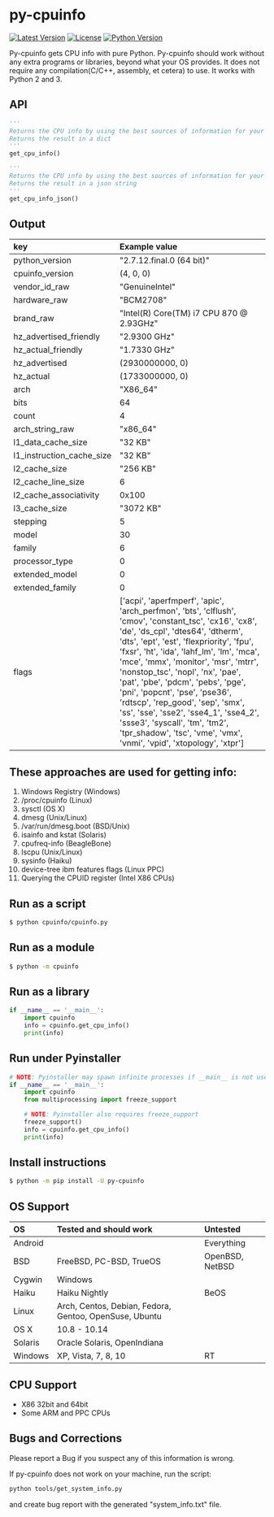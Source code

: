 py-cpuinfo
==========

[![Latest Version](https://img.shields.io/pypi/v/py-cpuinfo.svg)](https://pypi.org/project/py-cpuinfo/)
[![License](https://img.shields.io/pypi/l/py-cpuinfo.svg)](https://github.com/workhorsy/py-cpuinfo/blob/master/LICENSE)
[![Python Version](https://img.shields.io/pypi/pyversions/py-cpuinfo.svg)](https://pypi.org/project/py-cpuinfo/)

Py-cpuinfo gets CPU info with pure Python. Py-cpuinfo should work without any
extra programs or libraries, beyond what your OS provides. It does not require
any compilation(C/C++, assembly, et cetera) to use. It works with Python 2
and 3.


API
-----
~~~python
'''
Returns the CPU info by using the best sources of information for your OS.
Returns the result in a dict
'''
get_cpu_info()

'''
Returns the CPU info by using the best sources of information for your OS.
Returns the result in a json string
'''
get_cpu_info_json()
~~~


Output
-----
| key                           | Example value   |
| :---------------------------- | :-------------- |
| python_version                | "2.7.12.final.0 (64 bit)" |
| cpuinfo_version               | (4, 0, 0) |
| vendor_id_raw                 | "GenuineIntel"  |
| hardware_raw                  | "BCM2708" |
| brand_raw                     | "Intel(R) Core(TM) i7 CPU         870  @ 2.93GHz" |
| hz_advertised_friendly        | "2.9300 GHz" |
| hz_actual_friendly            | "1.7330 GHz" |
| hz_advertised                 | (2930000000, 0)|
| hz_actual                     | (1733000000, 0) |
| arch                          | "X86_64" |
| bits                          | 64 |
| count                         | 4 |
| arch_string_raw               | "x86_64" |
| l1_data_cache_size            | "32 KB" |
| l1_instruction_cache_size     | "32 KB" |
| l2_cache_size                 | "256 KB" |
| l2_cache_line_size            | 6 |
| l2_cache_associativity        | 0x100 |
| l3_cache_size                 | "3072 KB" |
| stepping                      | 5 |
| model                         | 30 |
| family                        | 6 |
| processor_type                | 0 |
| extended_model                | 0 |
| extended_family               | 0 |
| flags                         | ['acpi', 'aperfmperf', 'apic', 'arch_perfmon', 'bts', 'clflush', 'cmov', 'constant_tsc', 'cx16', 'cx8', 'de', 'ds_cpl', 'dtes64', 'dtherm', 'dts', 'ept', 'est', 'flexpriority', 'fpu', 'fxsr', 'ht', 'ida', 'lahf_lm', 'lm', 'mca', 'mce', 'mmx', 'monitor', 'msr', 'mtrr', 'nonstop_tsc', 'nopl', 'nx', 'pae', 'pat', 'pbe', 'pdcm', 'pebs', 'pge', 'pni', 'popcnt', 'pse', 'pse36', 'rdtscp', 'rep_good', 'sep', 'smx', 'ss', 'sse', 'sse2', 'sse4_1', 'sse4_2', 'ssse3', 'syscall', 'tm', 'tm2', 'tpr_shadow', 'tsc', 'vme', 'vmx', 'vnmi', 'vpid', 'xtopology', 'xtpr'] |


These approaches are used for getting info:
-----
1. Windows Registry (Windows)
2. /proc/cpuinfo (Linux)
3. sysctl (OS X)
4. dmesg (Unix/Linux)
5. /var/run/dmesg.boot (BSD/Unix)
6. isainfo and kstat (Solaris)
7. cpufreq-info (BeagleBone)
8. lscpu (Unix/Linux)
9. sysinfo (Haiku)
10. device-tree ibm features flags (Linux PPC)
11. Querying the CPUID register (Intel X86 CPUs)


Run as a script
-----
~~~bash
$ python cpuinfo/cpuinfo.py
~~~

Run as a module
-----
~~~bash
$ python -m cpuinfo
~~~

Run as a library
-----
~~~python
if __name__ == '__main__':
    import cpuinfo
    info = cpuinfo.get_cpu_info()
    print(info)
~~~

Run under Pyinstaller
-----
~~~python
# NOTE: Pyinstaller may spawn infinite processes if __main__ is not used
if __name__ == '__main__':
    import cpuinfo
    from multiprocessing import freeze_support

    # NOTE: Pyinstaller also requires freeze_support
    freeze_support()
    info = cpuinfo.get_cpu_info()
    print(info)
~~~

Install instructions
-----
~~~bash
$ python -m pip install -U py-cpuinfo
~~~


OS Support
-----
| OS            | Tested and should work                                 | Untested        |
| :------------ | :----------------------------------------------------- | :-------------- |
| Android       |                                                        | Everything      |
| BSD           | FreeBSD, PC-BSD, TrueOS                                | OpenBSD, NetBSD |
| Cygwin        | Windows                                                |                 |
| Haiku         | Haiku Nightly                                          | BeOS            |
| Linux         | Arch, Centos, Debian, Fedora, Gentoo, OpenSuse, Ubuntu |                 |
| OS X          | 10.8 - 10.14                                           |                 |
| Solaris       | Oracle Solaris, OpenIndiana                            |                 |
| Windows       | XP, Vista, 7, 8, 10                                    | RT              |


CPU Support
-----
* X86 32bit and 64bit
* Some ARM and PPC CPUs


Bugs and Corrections
-----

Please report a Bug if you suspect any of this information is wrong.

If py-cpuinfo does not work on your machine, run the script:

~~~bash
python tools/get_system_info.py
~~~

and create bug report with the generated "system_info.txt" file.
